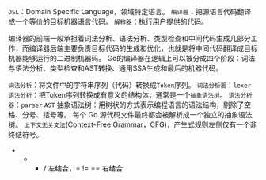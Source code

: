 `DSL`：Domain Specific Language，领域特定语言。
`编译器`：把源语言代码翻译成一个等价的目标机器语言代码。
`解释器`：执行用户提供的代码。

编译器的前端一般承担着词法分析、语法分析、类型检查和中间代码生成几部分工作，而编译器后端主要负责目标代码的生成和优化，也就是将中间代码翻译成目标机器能够运行的二进制机器码。
Go的编译器在逻辑上可以被分成四个阶段：词法与语法分析、类型检查和AST转换、通用SSA生成和最后的机器代码。

`词法分析`：将文件中的字符串序列（代码）转换成`Token`序列。
`词法分析器`：`lexer`
`语法分析`：把Token序列转换成有意义的结构体，通常是一个`抽象语法树`。
`语法分析器`：`parser`
`AST` 抽象语法树：用树状的方式表示编程语言的语法结构，剔除了空格、分号、括号等。
每个 Go 源代码文件最终都会被解析成一个独立的抽象语法树。
`上下文无关文法`(Context-Free Grammar，CFG)，产生式规则左侧仅有一个非终结符号。

+ - * / 左结合，= != == 右结合